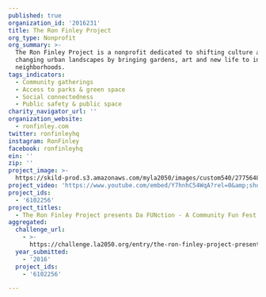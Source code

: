 ```yaml
---
published: true
organization_id: '2016231'
title: The Ron Finley Project
org_type: Nonprofit
org_summary: >-
  The Ron Finley Project is a nonprofit dedicated to shifting culture and
  changing urban landscapes by bringing gardens, art and new life to inner-city
  neighborhoods.
tags_indicators:
  - Community gatherings
  - Access to parks & green space
  - Social connectedness
  - Public safety & public space
charity_navigator_url: ''
organization_website:
  - ronfinley.com
twitter: ronfinleyhq
instagram: RonFinley
facebook: ronfinleyhq
ein: ''
zip: ''
project_image: >-
  https://skild-prod.s3.amazonaws.com/myla2050/images/custom540/2775648715741-team90.jpg
project_video: 'https://www.youtube.com/embed/Y7hnhC54WqA?rel=0&amp;showinfo=0'
project_ids:
  - '6102256'
project_titles:
  - The Ron Finley Project presents Da FUNction - A Community Fun Fest
aggregated:
  challenge_url:
    - >-
      https://challenge.la2050.org/entry/the-ron-finley-project-presents-da-function-a-community-fun-fest
  year_submitted:
    - '2016'
  project_ids:
    - '6102256'

---
```

